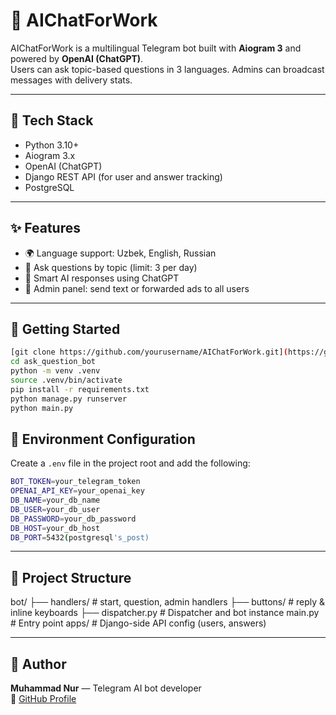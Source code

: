 # 🤖 AIChatForWork

AIChatForWork is a multilingual Telegram bot built with **Aiogram 3** and powered by **OpenAI (ChatGPT)**.  
Users can ask topic-based questions in 3 languages. Admins can broadcast messages with delivery stats.

---

## 🔧 Tech Stack

- Python 3.10+
- Aiogram 3.x
- OpenAI (ChatGPT)
- Django REST API (for user and answer tracking)
- PostgreSQL

---

## ✨ Features

- 🌍 Language support: Uzbek, English, Russian
- 🧠 Ask questions by topic (limit: 3 per day)
- 🤖 Smart AI responses using ChatGPT
- 📢 Admin panel: send text or forwarded ads to all users

---

## 🚀 Getting Started

```bash
[git clone https://github.com/yourusername/AIChatForWork.git](https://github.com/muhammadnuruz/ask_question_bot.git)
cd ask_question_bot
python -m venv .venv
source .venv/bin/activate
pip install -r requirements.txt
python manage.py runserver
python main.py
```
## 🔐 Environment Configuration

Create a `.env` file in the project root and add the following:

```bash
BOT_TOKEN=your_telegram_token
OPENAI_API_KEY=your_openai_key
DB_NAME=your_db_name
DB_USER=your_db_user
DB_PASSWORD=your_db_password
DB_HOST=your_db_host
DB_PORT=5432(postgresql's_post)
```

---

## 📂 Project Structure

bot/
├── handlers/ # start, question, admin handlers
├── buttons/ # reply & inline keyboards
├── dispatcher.py # Dispatcher and bot instance
main.py # Entry point
apps/ # Django-side API config (users, answers)

---

## 👤 Author

**Muhammad Nur** — Telegram AI bot developer  
🔗 [GitHub Profile](https://github.com/yourusername)
